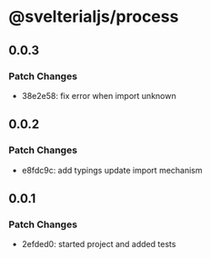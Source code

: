 # @svelterialjs/process

## 0.0.3

### Patch Changes

- 38e2e58: fix error when import unknown

## 0.0.2

### Patch Changes

- e8fdc9c: add typings
  update import mechanism

## 0.0.1

### Patch Changes

- 2efded0: started project and added tests
